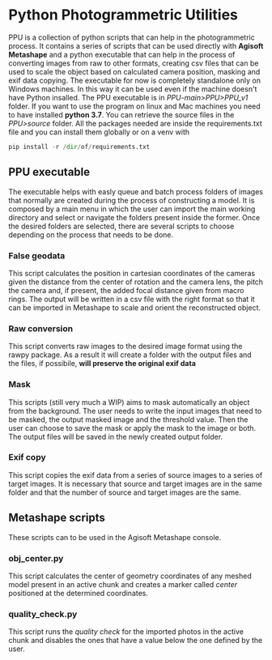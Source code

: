 # Python Photogrammetric Utilities

PPU is a collection of python scripts that can help in the photogrammetric process. It contains a series of scripts that can be used directly with **Agisoft Metashape** and a python executable that can help in the process of converting images from raw to other formats, creating csv files that can be used to scale the object based on calculated camera position, masking and exif data copying. The executable for now is completely standalone only on Windows machines. In this way it can be used even if the machine doesn't have Python insalled. The PPU executable is in _PPU-main>PPU>PPU_v1_ folder. 
If you want to use the program on linux and Mac machines you need to have installed **python 3.7**. You can retrieve the source files in the _PPU>source_ folder. All the packages needed are inside the requirements.txt file and you can install them globally or on a venv with 
```python
pip install -r /dir/of/requirements.txt
```

## PPU executable

 The executable helps with easly queue and batch process folders of images that normally are created during the process of constructing a model. It is composed by a main menu in which the user can import the main working directory and select or navigate the folders present inside the former. Once the desired folders are selected, there are several scripts to choose depending on the process that needs to be done.
### False geodata
This script calculates the position in cartesian coordinates of the cameras given the distance from the center of rotation and the camera lens, the pitch the camera and, if present, the added focal distance given from macro rings. The output will be written in a csv file with the right format so that it can be imported in Metashape to scale and orient the reconstructed object.

### Raw conversion
This script converts raw images to the desired image format using the rawpy package. As a result it will create a folder with the output files and the files, if possibile, **will preserve the original exif data**

### Mask
This scripts (still very much a WIP) aims to mask automatically an object from the background. The user needs to write the input images that need to be masked, the output masked image and the threshold value. Then the user can choose to save the mask or apply the mask to the image or both. The output files will be saved in the newly created output folder. 

### Exif copy
This script copies the exif data from a series of source images to a series of target images. It is necessary that source and target images are in the same folder and that the number of source and target images are the same.


## Metashape scripts

These scripts can to be used in the Agisoft Metashape console.

### obj_center.py

This script calculates the center of geometry coordinates of any meshed model present in an active chunk and creates a marker called _center_ positioned at the determined coordinates.

### quality_check.py

This script runs the _quality check_ for the imported photos in the active chunk and disables the ones that have a value below the one defined by the user.


